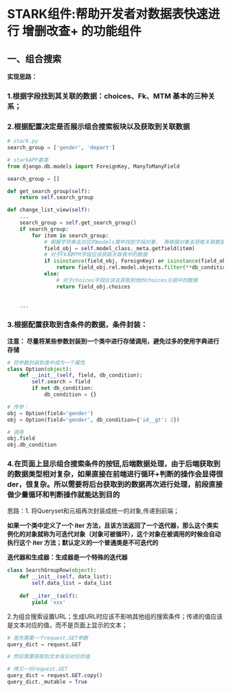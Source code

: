 # STARK组件:帮助开发者对数据表快速进行 增删改查+ 的功能组件

## 一、组合搜索

**实现思路：**

### 1.根据字段找到其关联的数据：choices、Fk、MTM 基本的三种关系；

### 2.根据配置决定是否展示组合搜索板块以及获取到关联数据

```python
# stark.py
search_group = ['gender', 'depart']

# starkAPP基类
from django.db.models import ForeignKey, ManyToManyField

search_group = []

def get_search_group(self):
    return self.search_group

def change_list_view(self):
    ...
    search_group = self.get_search_group()
    if search_group:
        for item in search_group:
            # 根据字符串去对应的models类中找到字段对象， 再根据对象去获取关联数据
            field_obj = self.model_class._meta.getfield(item)
            # 对于Fk和MTM字段应该获取关联表中的数据
            if isinstance(field_obj, ForeignKey) or isinstance(field_obj, ManyToManyField):  # 类型判断
                return field_obj.rel.model.objects.filter(**db_condition)
            else:
                # 对于choices字段应该去获取到他的choices元祖中的数据
                return field_obj.choices
            
            
    ...
```

### 3.根据配置获取到含条件的数据，条件封装：

**注意： 尽量将某些参数封装到一个类中进行存储调用，避免过多的使用字典进行存储**

```python
# 将参数封装到类中成为一个属性
class Option(object):
    def __init__(self, field, db_condition):
        self.search = field
        if not db_condition:
            db_condition = {}

# 传参：
obj = Option(field='gender')
obj = Option(field='gender', db_condition={'id__gt': 2})

# 调用
obj.field
obj.db_condition
```

### 4.在页面上显示组合搜索条件的按钮,后端数据处理，由于后端获取到的数据类型相对复杂，如果直接在前端进行循环+判断的操作会显得很der，很复杂。所以需要将后台获取到的数据再次进行处理，前段直接做少量循环和判断操作就能达到目的

思路：1. 将Queryset和元祖再次封装成统一的对象,传递到前端；

**如果一个类中定义了一个  iter  方法，且该方法返回了一个迭代器，那么这个类实例化的对象就称为可迭代对象（对象可被循环），这个对象在被调用的时候会自动执行这个  iter  方法；默认定义的一个普通类是不可迭代的**

**迭代器和生成器：生成器是一个特殊的迭代器**

```python
class SearchGroupRow(object):
    def __init__(self, data_list):
        self.data_list = data_list
    
    def __iter__(self):
        yield 'xxx'
```

​			 2.为组合搜索设置URL；生成URL时应该不影响其他组的搜索条件；传递的值应该是文本对应的值，而不是页面上显示的文本；

```python
# 首先需要一个request.GET参数
query_dict = request.GET

# 然后需要获取到文本背后对应的值

# 拷贝一份request.GET
query_dict = request.GET.copy()
query_dict._mutable = True

```

